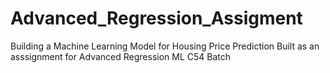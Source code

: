 # Advanced_Regression_Assigment
Building a Machine Learning Model for Housing Price Prediction
Built as an asssignment for Advanced Regression ML C54 Batch
